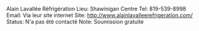 Alain Lavallée Réfrigération
Lieu: Shawinigan Centre
Tel: 819-539-8998
Email: Via leur site internet
Site: http://www.alainlavalleerefrigeration.com/
Status: N'a pas été contacté
Note: Soumission gratuite